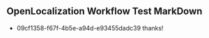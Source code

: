 ## OpenLocalization Workflow Test MarkDown
* 09cf1358-f67f-4b5e-a94d-e93455dadc39 thanks!

<!--HONumber=Jul16_HO4-->



